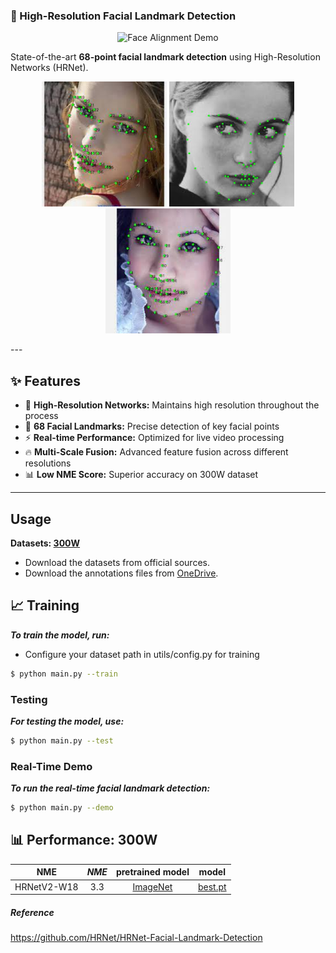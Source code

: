 ### 🎯 High-Resolution Facial Landmark Detection

<div align="center">
  <img src="https://github.com/Shohruh72/PIPNet/blob/main/outputs/result.gif" alt="Face Alignment Demo" width="600"/>
</div>



State-of-the-art **68-point facial landmark detection** using High-Resolution Networks (HRNet).

<p align="center">
  <img src="weights/images/1.jpeg" width="200"/>
  <img src="weights/images/2.jpeg" width="200"/>
  <img src="weights/images/3.jpeg" width="200"/>
</p>
---

## ✨ Features

- 🚀 **High-Resolution Networks:** Maintains high resolution throughout the process  
- 🎯 **68 Facial Landmarks:** Precise detection of key facial points  
- ⚡ **Real-time Performance:** Optimized for live video processing  
- 🔥 **Multi-Scale Fusion:** Advanced feature fusion across different resolutions  
- 📊 **Low NME Score:** Superior accuracy on 300W dataset
---

## Usage
**Datasets: [300W](https://ibug.doc.ic.ac.uk/resources/facial-point-annotations/)**
* Download the datasets from official sources.
* Download the annotations files from [OneDrive](https://1drv.ms/u/s!AiWjZ1LamlxzdmYbSkHpPYhI8Ms).


## 📈 Training
_**To train the model, run:**_
* Configure your dataset path in utils/config.py for training

```bash
$ python main.py --train
```

### Testing
_**For testing the model, use:**_

```bash
$ python main.py --test
```

### Real-Time Demo
**_To run the real-time facial landmark detection:_**
```bash
$ python main.py --demo
```
## 📊 Performance: 300W

| NME | *NME* |                      pretrained model                       |                           model                            |
|:--:|:-----:|:-----------------------------------------------------------:|:----------------------------------------------------------:|
|HRNetV2-W18 |  3.3  | [ImageNet](https://github.com/Shohruh72/HRNet-Landmarks/releases/download/v1.0.0/imagenet.pth) | [best.pt](https://github.com/Shohruh72/HRNet-Landmarks/releases/download/v1.0.0/best.pt) |



##### Reference
https://github.com/HRNet/HRNet-Facial-Landmark-Detection
